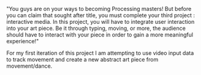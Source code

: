 "You guys are on your ways to becoming Processing masters! But before you can claim that sought after title, you must complete your third project : interactive media. In this project, you will have to integrate user interaction into your art piece. Be it through typing, moving, or more, the audience should have to interact with your piece in order to gain a more meaningful experience!"

For my first iteration of this project I am attempting to use video input data to track movement and create a new abstract art piece from movement/dance. 
